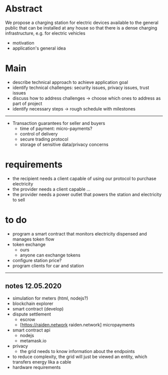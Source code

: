 # Abstract

We propose a charging station for electric devices available to the general public that can be installed at any house so that there is a dense charging infrastructure, e.g. for electric vehicles
- motivation
- application's general idea

# Main

- describe technical approach to achieve application goal
- identify technical challenges: security issues, privacy issues, trust issues
- discuss how to address challenges -> choose which ones to address as part of project
- identify necessary steps -> rough schedule with milestones

---

- Transaction guarantees for seller and buyers
  - time of payment: micro-payments?
  - control of delivery
  - secure trading protocol 
  - storage of sensitive data/privacy concerns


# requirements

- the recipient needs a client capable of using our protocol to purchase electricity
- the provider needs a client capable …
- the provider needs a power outlet that powers the station and electricity to sell

# to do

- program a smart contract that monitors electricity dispensed and manages token flow
- token exchange    
  - ours
  - anyone can exchange tokens
- configure station price?
- program clients for car and station


---

## notes 12.05.2020

- simulation for meters (html, nodejs?)
- blockchain explorer
- smart contract (develop)
- dispute settlement
  - escrow
  - [https://raiden.network raiden.network] micropayments
- smart contract api
  - nodejs
  - metamask.io
- privacy
  - the grid needs to know information about the endpoints
- to reduce complexity, the grid will just be viewed an entity, which transfers energy lika a cable
- hardware requirements
